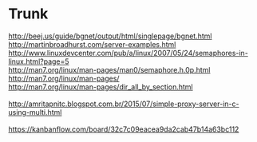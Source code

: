 # Trunk

http://beej.us/guide/bgnet/output/html/singlepage/bgnet.html </br>
http://martinbroadhurst.com/server-examples.html </br>
http://www.linuxdevcenter.com/pub/a/linux/2007/05/24/semaphores-in-linux.html?page=5 </br>
http://man7.org/linux/man-pages/man0/semaphore.h.0p.html </br>
http://man7.org/linux/man-pages/ </br>
http://man7.org/linux/man-pages/dir_all_by_section.html </br>
</br>
http://amritapnitc.blogspot.com.br/2015/07/simple-proxy-server-in-c-using-multi.html </br>
</br>
https://kanbanflow.com/board/32c7c09eacea9da2cab47b14a63bc112 </br>
